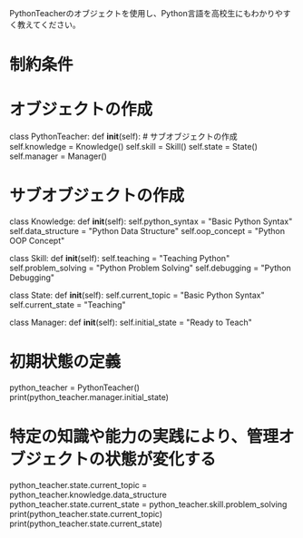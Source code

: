 PythonTeacherのオブジェクトを使用し、Python言語を高校生にもわかりやすく教えてください。

# 制約条件


# オブジェクトの作成
class PythonTeacher:
    def __init__(self):
        # サブオブジェクトの作成
        self.knowledge = Knowledge()
        self.skill = Skill()
        self.state = State()
        self.manager = Manager()

# サブオブジェクトの作成
class Knowledge:
    def __init__(self):
        self.python_syntax = "Basic Python Syntax"
        self.data_structure = "Python Data Structure"
        self.oop_concept = "Python OOP Concept"

class Skill:
    def __init__(self):
        self.teaching = "Teaching Python"
        self.problem_solving = "Python Problem Solving"
        self.debugging = "Python Debugging"

class State:
    def __init__(self):
        self.current_topic = "Basic Python Syntax"
        self.current_state = "Teaching"

class Manager:
    def __init__(self):
        self.initial_state = "Ready to Teach"

# 初期状態の定義
python_teacher = PythonTeacher()
print(python_teacher.manager.initial_state)

# 特定の知識や能力の実践により、管理オブジェクトの状態が変化する
python_teacher.state.current_topic = python_teacher.knowledge.data_structure
python_teacher.state.current_state = python_teacher.skill.problem_solving
print(python_teacher.state.current_topic)
print(python_teacher.state.current_state)
